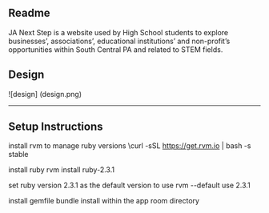 ## Readme

JA Next Step is a website used by High School students to explore businesses’, associations’, educational institutions’ and non-profit’s opportunities within South Central PA and related to STEM fields.

## Design

![design] (design.png) 

   
---
  
## Setup Instructions  
install rvm to manage ruby versions
\curl -sSL https://get.rvm.io | bash -s stable

install ruby
rvm install ruby-2.3.1

set ruby version 2.3.1 as the default version to use
rvm --default use 2.3.1

install gemfile
bundle install within the app room directory